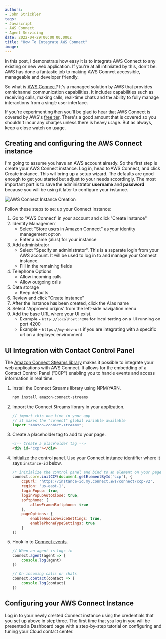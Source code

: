 ```yaml
---
authors:
- John Strickler
tags:
- Javascript
- AWS Connect
- Agent Servicing
date: 2022-04-29T00:00:00.000Z
title: "How To Integrate AWS Connect"
image: 
---
```

<!-- 
Log in as an agent
Turn on/off availability
Receive live chats
Receive phone calls
All through a single interface
Integrates directly into your UI
No separate applications to manage.
Simple, Scalable, Managed.

Leverage AWS Connect's Admin backend and workflows. -->

In this post, I demonstrate how easy it is to integrate AWS Connect to any existing or new web application.  If you're at all intimiated by this, don't be.  AWS has done a fantastic job to making AWS Connect accessible, manageable and developer friendly.

So what is [AWS Connect](https://aws.amazon.com/connect)?  It's a managed solution by AWS that provides omnichannel communication capabilities.  It includes capabilities such as receiving calls, making calls, real-time chats and the ability to fully manage interactions from a single user interface.  

If you're experimenting then you'll be glad to hear that AWS Connect is covered by AWS's [free tier](https://aws.amazon.com/connect/pricing#AWS_Free_Tier).  There's a good amount that is covered so you shouldn't incur any charges unless there is heavy usage.  But as always, keep a close watch on usage.

## Creating and configuring the AWS Connect instance

I'm going to assume you have an AWS account already.  So the first step is create your AWS Connect instance.  Log in, head to AWS Connect, and click Create instance.  This will bring up a setup wizard.  The defaults are good enough to get you started but adjust to your needs accordingly.  The most important part is to save the administrator **username** and **password** because you will be using it later to configure your instance.

![AWS Connect Instance Creation](https://github.com/johnstrickler/blog-usa/raw/aws-connect/images/2022/05/connect-instance-creation.png)

 Follow these steps to set up your Connect instance:

1. Go to "AWS Connect" in your account and click "Create Instance"
1. Identity Management
   - Select "Store users in Amazon Connect" as your identity management option
   - Enter a name (alias) for your instance
1. Add administrator
   - Select "Specify an administrator".  This is a separate login from your AWS account.  It will be used to log in to and manage your Connect instance.
   - Fill in the remaining fields
1. Telephone Options
   - Allow incoming calls
   - Allow outgoing calls
1. Data storage
   - Keep defaults
1. Review and click "Create instance"
1. After the instance has been created, click the Alias name
1. Select "Approved origins' from the left-side navigation menu
1. Add the base URL where your UI exist.
   - Example - `http://localhost:4200` for local testing on a UI running on port 4200
   - Example - `https://my-dev-url` if you are integrating with a specific url on a deployed environment

## UI Integration with Contact Control Panel

The [Amazon Connect Streams library](https://github.com/amazon-connect/amazon-connect-streams) makes it possible to integrate your web applications with AWS Connect.  It allows for the embedding of a Contact Control Panel ("CCP") enabling you to handle events and access information in real time.

1. Install the Connect Streams library using NPM/YARN.

    ```js
    npm install amazon-connect-streams
    ```

1. Import the Connect Streams library in your application.  

    ```js
    // import this one time in your app
    // it makes the "connect" global variable available
    import "amazon-connect-streams";
    ```

1. Create a placeholder tag to add to your page.  

    ```html
    <!-- Create a placeholder tag -->
    <div id="ccp"></div>
    ```

1. Initialize the control panel.  Use your Connect instance identifier where it says `instance-id` below.

    ```js
    /* initialize the control panel and bind to an element on your page */
    connect.core.initCCP(document.getElementById('ccp'), {
        ccpUrl: 'https://instance-id.my.connect.aws/connect/ccp-v2',
        region: 'us-east-1',
        loginPopup: true,
        loginPopupAutoClose: true,
        softphone: {
            allowFramedSoftphone: true
        },
        pageOptions: {
            enableAudioDeviceSettings: true,
            enablePhoneTypeSettings: true
        }
    })
    ```

1. Hook in to [Connect events](https://github.com/amazon-connect/amazon-connect-streams/blob/master/Documentation.md).

    ```js
    // When an agent is logs in
    connect.agent(agent => {
        console.log(agent)
    })

    // On incoming calls or chats
    connect.contact(contact => {
        console.log(contact)
    })
    ```

## Configuring your AWS Connect Instance

Log in to your newly created Connect instance using the credentials that you set up above in step three.  The first time that you log in you will be presented a Dashboard page with a step-by-step tutorial on configuring and tuning your Cloud contact center. 
